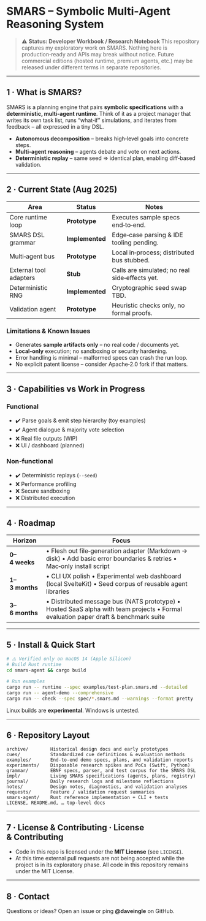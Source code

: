 # SMARS – Symbolic Multi‑Agent Reasoning System

> ⚠️ **Status: Developer Workbook / Research Notebook**
> This repository captures my exploratory work on SMARS.  Nothing here is production‑ready and APIs may break without notice.  Future commercial editions (hosted runtime, premium agents, etc.) may be released under different terms in separate repositories.

---

## 1 · What is SMARS?

SMARS is a planning engine that pairs **symbolic specifications** with a **deterministic, multi‑agent runtime**.  Think of it as a project manager that writes its own task list, runs “what‑if” simulations, and iterates from feedback – all expressed in a tiny DSL.

* **Autonomous decomposition** – breaks high‑level goals into concrete steps.
* **Multi‑agent reasoning** – agents debate and vote on next actions.
* **Deterministic replay** – same seed ⇒ identical plan, enabling diff‑based validation.

---

## 2 · Current State (Aug 2025)

| Area                   | Status          | Notes                                          |
| ---------------------- | --------------- | ---------------------------------------------- |
| Core runtime loop      | **Prototype**   | Executes sample specs end‑to‑end.              |
| SMARS DSL grammar      | **Implemented** | Edge‑case parsing & IDE tooling pending.       |
| Multi‑agent bus        | **Prototype**   | Local in‑process; distributed bus stubbed.     |
| External tool adapters | **Stub**        | Calls are simulated; no real side‑effects yet. |
| Deterministic RNG      | **Implemented** | Cryptographic seed swap TBD.                   |
| Validation agent       | **Prototype**   | Heuristic checks only, no formal proofs.       |

### Limitations & Known Issues

* Generates **sample artifacts only** – no real code / documents yet.
* **Local‑only** execution; no sandboxing or security hardening.
* Error handling is minimal – malformed specs can crash the run loop.
* No explicit patent license – consider Apache‑2.0 fork if that matters.

---

## 3 · Capabilities vs Work in Progress

### Functional

* ✔️ Parse goals & emit step hierarchy (toy examples)
* ✔️ Agent dialogue & majority vote selection
* ❌ Real file outputs (WIP)
* ❌ UI / dashboard (planned)

### Non‑functional

* ✔️ Deterministic replays (`--seed`)
* ❌ Performance profiling
* ❌ Secure sandboxing
* ❌ Distributed execution

---

## 4 · Roadmap

| Horizon        | Focus                                                                                                                                       |
| -------------- | ------------------------------------------------------------------------------------------------------------------------------------------- |
| **0–4 weeks**  | • Flesh out file‑generation adapter (Markdown → disk)  • Add basic error boundaries & retries  • Mac‑only install script |
| **1–3 months** | • CLI UX polish  • Experimental web dashboard (local SvelteKit)  • Seed corpus of reusable agent libraries                                  |
| **3–6 months** | • Distributed message bus (NATS prototype)  • Hosted SaaS alpha with team projects  • Formal evaluation paper draft & benchmark suite       |

---

## 5 · Install & Quick Start

```bash
# ⚠️ Verified only on macOS 14 (Apple Silicon)
# Build Rust runtime
cd smars-agent && cargo build

# Run examples
cargo run -- runtime --spec examples/test-plan.smars.md --detailed
cargo run -- agent-demo --comprehensive
cargo run -- check --spec spec/*.smars.md --warnings --format pretty
```

Linux builds are **experimental**.  Windows is untested.

---

## 6 · Repository Layout

```
archive/        Historical design docs and early prototypes
cues/           Standardized cue definitions & evaluation methods
examples/       End‑to‑end demo specs, plans, and validation reports
experiments/    Disposable research spikes and PoCs (Swift, Python)
grammar/        EBNF specs, parser, and test corpus for the SMARS DSL
impl/           Living SMARS specifications (agents, plans, registry)
journal/        Daily research logs and milestone reflections
notes/          Design notes, diagnostics, and validation analyses
requests/       Feature / validation request summaries
smars-agent/    Rust reference implementation + CLI + tests
LICENSE, README.md, … top‑level docs
```

---

## 7 · License & Contributing · License & Contributing

* Code in this repo is licensed under the **MIT License** (see `LICENSE`).
* At this time external pull requests are not being accepted while the project is in its exploratory phase.
  All code in this repository remains under the MIT License.

---

## 8 · Contact

Questions or ideas?  Open an issue or ping **@daveingle** on GitHub.

